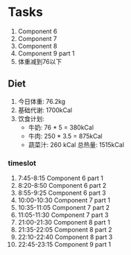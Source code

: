 # Tasks
1. Component 6
2. Component 7
3. Component 8
4. Component 9 part 1
5. 体重减到76以下

## Diet
1. 今日体重: 76.2kg
2. 基础代谢: 1700kCal
3. 饮食计划:
    * 牛奶: 76 * 5 = 380kCal
    * 牛肉: 250 * 3.5 = 875kCal
    * 蔬菜汁: 260 kCal
总热量: 1515kCal

### timeslot
1. 7:45-8:15 Component 6 part 1
2. 8:20-8:50 Component 6 part 2
3. 8:55-9:25 Component 6 part 3
4. 10:00-10:30 Component 7 part 1
5. 10:35-11:05 Component 7 part 2
6. 11:05-11:30 Component 7 part 3
7. 21:00-21:30 Component 8 part 1
8. 21:35-22:05 Component 8 part 2
9. 22:10-22:40 Component 8 part 3
10. 22:45-23:15 Component 9 part 1
